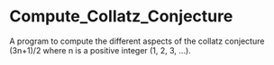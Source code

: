 # Compute_Collatz_Conjecture
A program to compute the different aspects of the collatz conjecture (3n+1)/2 where n is a positive integer (1, 2, 3, ...).
